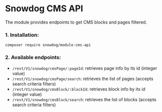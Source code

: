 # Snowdog CMS API

The module provides endpoints to get CMS blocks and pages filtered.

### 1. Installation:

`composer require snowdog/module-cms-api`

### 2. Available endpoints: 

* `/rest/V1/snowdog/cmsPage/:pageId`: retrieves page info by its id (integer value)
* `/rest/V1/snowdog/cmsPage/search`: retrieves the list of pages (accepts search criteria filters)
* `/rest/V1/snowdog/cmsBlock/:blockId`: retrieves block info by its id (integer value)
* `/rest/V1/snowdog/cmsBlock/search`: retrieves the list of blocks (accepts search criteria filters)

